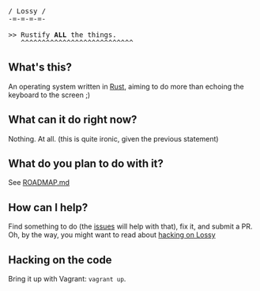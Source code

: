 <pre>/ Lossy /
-=-=-=-=-

>> Rustify <b>ALL</b> the things.
   ^^^^^^^^^^^^^^^^^^^^^^^^^^^</pre>

## What's this?
An operating system written in [Rust](http://rust-lang.org),
aiming to do more than echoing the keyboard to the screen ;)

## What can it do right now?
Nothing. At all. (this is quite ironic, given the previous statement)

## What do you plan to do with it?
See [ROADMAP.md](https://github.com/ArchimedesPi/lossy/blob/master/ROADMAP.md)

## How can I help?
Find something to do (the [issues](https://github.com/ArchimedesPi/lossy/issues) will help with that),
fix it, and submit a PR. Oh, by the way, you might want to read about [hacking on Lossy](#hacking-on-the-code)

## Hacking on the code
Bring it up with Vagrant: `vagrant up`.
